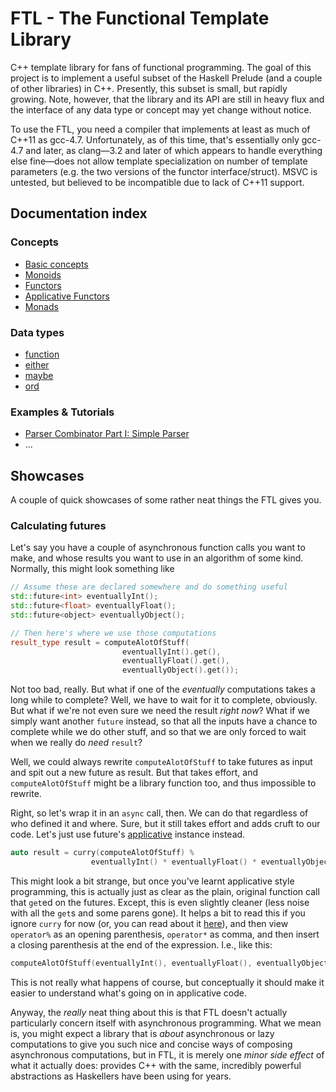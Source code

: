 FTL - The Functional Template Library
=====================================

C++ template library for fans of functional programming. The goal of this project is to implement a useful subset of the Haskell Prelude (and a couple of other libraries) in C++. Presently, this subset is small, but rapidly growing. Note, however, that the library and its API are still in heavy flux and the interface of any data type or concept may yet change without notice.

To use the FTL, you need a compiler that implements at least as much of C++11 as gcc-4.7. Unfortunately, as of this time, that's essentially only gcc-4.7 and later, as clang&mdash;3.2 and later of which appears to handle everything else fine&mdash;does not allow template specialization on number of template parameters (e.g. the two versions of the functor interface/struct). MSVC is untested, but believed to be incompatible due to lack of C++11 support.

Documentation index
-------------------
### Concepts
* [Basic concepts](docs/Concepts.md)
* [Monoids](docs/Monoid.md)
* [Functors](docs/Functor.md)
* [Applicative Functors](docs/Applicative.md)
* [Monads](docs/Monad.md)

### Data types
* [function](docs/Function.md)
* [either](docs/Either.md)
* [maybe](docs/Maybe.md)
* [ord](docs/Ord.md)

### Examples & Tutorials
* [Parser Combinator Part I: Simple Parser](docs/Parsec-I.md)
* ...

Showcases
---------
A couple of quick showcases of some rather neat things the FTL gives you.

### Calculating futures
Let's say you have a couple of asynchronous function calls you want to make, and whose results you want to use in an algorithm of some kind. Normally, this might look something like
```cpp
// Assume these are declared somewhere and do something useful
std::future<int> eventuallyInt();
std::future<float> eventuallyFloat();
std::future<object> eventuallyObject();

// Then here's where we use those computations
result_type result = computeAlotOfStuff(
                         eventuallyInt().get(),
                         eventuallyFloat().get(),
                         eventuallyObject().get());
```
Not too bad, really. But what if one of the _eventually_ computations takes a long while to complete? Well, we have to wait for it to complete, obviously. But what if we're not even sure we need the result _right now_? What if we simply want another `future` instead, so that all the inputs have a chance to complete while we do other stuff, and so that we are only forced to wait when we really do _need_ `result`?

Well, we could always rewrite `computeAlotOfStuff` to take futures as input and spit out a new future as result.
But that takes effort, and `computeAlotOfStuff` might be a library function too, and thus impossible to rewrite.

Right, so let's wrap it in an `async` call, then. We can do that regardless of who defined it and where.
Sure, but it still takes effort and adds cruft to our code. Let's just use future's [applicative](docs/Applicative.md) instance instead.
```cpp
auto result = curry(computeAlotOfStuff) %
                  eventuallyInt() * eventuallyFloat() * eventuallyObject();
```
This might look a bit strange, but once you've learnt applicative style programming, this is actually just as clear as the plain, original function call that `get`ed on the futures. Except, this is even slightly cleaner (less noise with all the `get`s and some parens gone). It helps a bit to read this if you ignore `curry` for now (or, you can read about it [here](http://en.wikipedia.org/wiki/Currying)), and then view `operator%` as an opening parenthesis, `operator*` as comma, and then insert a closing parenthesis at the end of the expression. I.e., like this:
```cpp
computeAlotOfStuff(eventuallyInt(), eventuallyFloat(), eventuallyObject());
```
This is not really what happens of course, but conceptually it should make it easier to understand what's going on in applicative code.

Anyway, the _really_ neat thing about this is that FTL doesn't actually particularly concern itself with asynchronous programming. What we mean is, you might expect a library that is _about_ asynchronous or lazy computations to give you such nice and concise ways of composing asynchronous computations, but in FTL, it is merely one _minor side effect_ of what it actually does: provides C++ with the same, incredibly powerful abstractions as Haskellers have been using for years.

